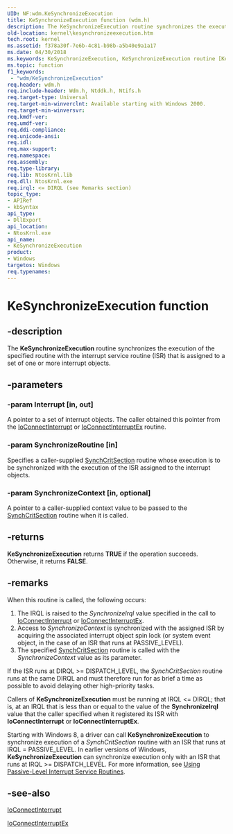 ```yaml
---
UID: NF:wdm.KeSynchronizeExecution
title: KeSynchronizeExecution function (wdm.h)
description: The KeSynchronizeExecution routine synchronizes the execution of the specified routine with the interrupt service routine (ISR) that is assigned to a set of one or more interrupt objects.
old-location: kernel\kesynchronizeexecution.htm
tech.root: kernel
ms.assetid: f378a30f-7e6b-4c81-b98b-a5b40e9a1a17
ms.date: 04/30/2018
ms.keywords: KeSynchronizeExecution, KeSynchronizeExecution routine [Kernel-Mode Driver Architecture], k105_2abf2438-6849-4069-8571-7d24d348056f.xml, kernel.kesynchronizeexecution, wdm/KeSynchronizeExecution
ms.topic: function
f1_keywords:
 - "wdm/KeSynchronizeExecution"
req.header: wdm.h
req.include-header: Wdm.h, Ntddk.h, Ntifs.h
req.target-type: Universal
req.target-min-winverclnt: Available starting with Windows 2000.
req.target-min-winversvr: 
req.kmdf-ver: 
req.umdf-ver: 
req.ddi-compliance: 
req.unicode-ansi: 
req.idl: 
req.max-support: 
req.namespace: 
req.assembly: 
req.type-library: 
req.lib: NtosKrnl.lib
req.dll: NtosKrnl.exe
req.irql: <= DIRQL (see Remarks section)
topic_type:
- APIRef
- kbSyntax
api_type:
- DllExport
api_location:
- NtosKrnl.exe
api_name:
- KeSynchronizeExecution
product:
- Windows
targetos: Windows
req.typenames: 
---
```


# KeSynchronizeExecution function


## -description


The <b>KeSynchronizeExecution</b> routine synchronizes the execution of the specified routine with the interrupt service routine (ISR) that is assigned to a set of one or more interrupt objects.


## -parameters




### -param Interrupt [in, out]

A pointer to a set of interrupt objects. The caller obtained this pointer from the <a href="https://docs.microsoft.com/windows-hardware/drivers/ddi/wdm/nf-wdm-ioconnectinterrupt">IoConnectInterrupt</a> or <a href="https://docs.microsoft.com/windows-hardware/drivers/ddi/wdm/nf-wdm-ioconnectinterruptex">IoConnectInterruptEx</a> routine.


### -param SynchronizeRoutine [in]

Specifies a caller-supplied <a href="https://docs.microsoft.com/windows-hardware/drivers/ddi/wdm/nc-wdm-ksynchronize_routine">SynchCritSection</a> routine whose execution is to be synchronized with the execution of the ISR assigned to the interrupt objects.


### -param SynchronizeContext [in, optional]

A pointer to a caller-supplied context value to be passed to the <a href="https://docs.microsoft.com/windows-hardware/drivers/ddi/wdm/nc-wdm-ksynchronize_routine">SynchCritSection</a> routine when it is called.


## -returns



<b>KeSynchronizeExecution</b> returns <b>TRUE</b> if the operation succeeds. Otherwise, it returns <b>FALSE</b>.




## -remarks



When this routine is called, the following occurs:

<ol>
<li>
The IRQL is raised to the <i>SynchronizeIrql</i> value specified in the call to <a href="https://docs.microsoft.com/windows-hardware/drivers/ddi/wdm/nf-wdm-ioconnectinterrupt">IoConnectInterrupt</a> or <a href="https://docs.microsoft.com/windows-hardware/drivers/ddi/wdm/nf-wdm-ioconnectinterruptex">IoConnectInterruptEx</a>.

</li>
<li>
Access to <i>SynchronizeContext</i> is synchronized with the assigned ISR by acquiring the associated interrupt object spin lock (or system event object, in the case of an ISR that runs at PASSIVE_LEVEL).

</li>
<li>
The specified <a href="https://docs.microsoft.com/windows-hardware/drivers/ddi/wdm/nc-wdm-ksynchronize_routine">SynchCritSection</a> routine is called with the <i>SynchronizeContext</i> value as its parameter.

</li>
</ol>
If the ISR runs at DIRQL >= DISPATCH_LEVEL, the <i>SynchCritSection</i> routine runs at the same DIRQL and must therefore run for as brief a time as possible to avoid delaying other high-priority tasks.

Callers of <b>KeSynchronizeExecution</b> must be running at IRQL <= DIRQL; that is, at an IRQL that is less than or equal to the value of the <b>SynchronizeIrql</b> value that the caller specified when it registered its ISR with <b>IoConnectInterrupt</b> or <b>IoConnectInterruptEx</b>.

Starting with Windows 8, a driver can call <b>KeSynchronizeExecution</b> to synchronize execution of a <i>SynchCritSection</i> routine with an ISR that runs at IRQL = PASSIVE_LEVEL. In earlier versions of Windows, <b>KeSynchronizeExecution</b> can synchronize execution only with an ISR that runs at IRQL >= DISPATCH_LEVEL. For more information, see <a href="https://docs.microsoft.com/windows-hardware/drivers/kernel/using-passive-level-interrupt-handling-routines">Using Passive-Level Interrupt Service Routines</a>.




## -see-also




<a href="https://docs.microsoft.com/windows-hardware/drivers/ddi/wdm/nf-wdm-ioconnectinterrupt">IoConnectInterrupt</a>



<a href="https://docs.microsoft.com/windows-hardware/drivers/ddi/wdm/nf-wdm-ioconnectinterruptex">IoConnectInterruptEx</a>
 

 

